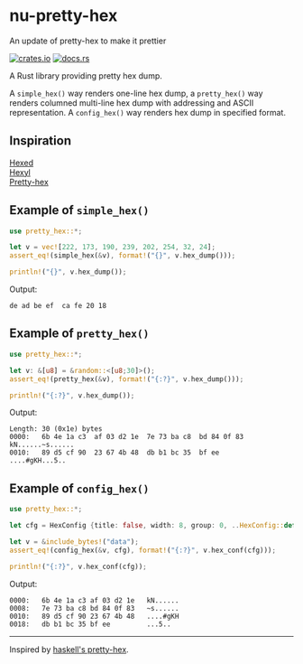 # nu-pretty-hex

An update of pretty-hex to make it prettier

[![crates.io](https://img.shields.io/crates/v/pretty-hex.svg)](https://crates.io/crates/pretty-hex)
[![docs.rs](https://docs.rs/pretty-hex/badge.svg)](https://docs.rs/pretty-hex)

A Rust library providing pretty hex dump.

A `simple_hex()` way renders one-line hex dump, a `pretty_hex()` way renders
columned multi-line hex dump with addressing and ASCII representation.
A `config_hex()` way renders hex dump in specified format.

## Inspiration

[Hexed](https://github.com/adolfohw/hexed) \
[Hexyl](https://github.com/sharkdp/hexyl) \
[Pretty-hex](https://github.com/wolandr/pretty-hex)

## Example of `simple_hex()`

```rust
use pretty_hex::*;

let v = vec![222, 173, 190, 239, 202, 254, 32, 24];
assert_eq!(simple_hex(&v), format!("{}", v.hex_dump()));

println!("{}", v.hex_dump());

```

Output:

```text
de ad be ef  ca fe 20 18
```

## Example of `pretty_hex()`

```rust
use pretty_hex::*;

let v: &[u8] = &random::<[u8;30]>();
assert_eq!(pretty_hex(&v), format!("{:?}", v.hex_dump()));

println!("{:?}", v.hex_dump());
```

Output:

```text
Length: 30 (0x1e) bytes
0000:   6b 4e 1a c3  af 03 d2 1e  7e 73 ba c8  bd 84 0f 83   kN......~s......
0010:   89 d5 cf 90  23 67 4b 48  db b1 bc 35  bf ee         ....#gKH...5..
```

## Example of `config_hex()`

```rust
use pretty_hex::*;

let cfg = HexConfig {title: false, width: 8, group: 0, ..HexConfig::default() };

let v = &include_bytes!("data");
assert_eq!(config_hex(&v, cfg), format!("{:?}", v.hex_conf(cfg)));

println!("{:?}", v.hex_conf(cfg));
```

Output:

```text
0000:   6b 4e 1a c3 af 03 d2 1e   kN......
0008:   7e 73 ba c8 bd 84 0f 83   ~s......
0010:   89 d5 cf 90 23 67 4b 48   ....#gKH
0018:   db b1 bc 35 bf ee         ...5..
```

---

Inspired by [haskell's pretty-hex](https://hackage.haskell.org/package/pretty-hex-1.0).
